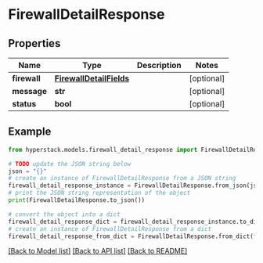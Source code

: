 # FirewallDetailResponse


## Properties

Name | Type | Description | Notes
------------ | ------------- | ------------- | -------------
**firewall** | [**FirewallDetailFields**](FirewallDetailFields.md) |  | [optional] 
**message** | **str** |  | [optional] 
**status** | **bool** |  | [optional] 

## Example

```python
from hyperstack.models.firewall_detail_response import FirewallDetailResponse

# TODO update the JSON string below
json = "{}"
# create an instance of FirewallDetailResponse from a JSON string
firewall_detail_response_instance = FirewallDetailResponse.from_json(json)
# print the JSON string representation of the object
print(FirewallDetailResponse.to_json())

# convert the object into a dict
firewall_detail_response_dict = firewall_detail_response_instance.to_dict()
# create an instance of FirewallDetailResponse from a dict
firewall_detail_response_from_dict = FirewallDetailResponse.from_dict(firewall_detail_response_dict)
```
[[Back to Model list]](../README.md#documentation-for-models) [[Back to API list]](../README.md#documentation-for-api-endpoints) [[Back to README]](../README.md)


